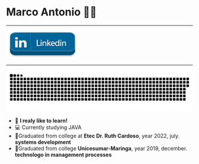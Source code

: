 

<!--
### Hi there 👋
**devMarcoAntonio/devMarcoAntonio** is a ✨ _special_ ✨ repository because its `README.md` (this file) appears on your GitHub profile.

Here are some ideas to get you started:

- 🔭 I’m currently working on ...
- 🌱 I’m currently learning ...
- 👯 I’m looking to collaborate on ...
- 🤔 I’m looking for help with ...
- 💬 Ask me about ...
- 📫 How to reach me: ...
- 😄 Pronouns: ...
- ⚡ Fun fact: ...
-->

# Marco Antonio :man_technologist:

___

[<img src="https://github.com/devMarcoAntonio/logos/blob/master/3d-tabbed-icons-Creative_Nerds/linkedin.png">](https://www.linkedin.com/in/marco-antonio-figueiredo-braz-11ba1131/)

___
![Snake animation](https://github.com/devMarcoAntonio/snake/blob/main/snake.svg)

- 📖 **I realy like to learn!**
- 💻 Currently studying JAVA
- 🏫Graduated from college at **Etec Dr. Ruth Cardoso**, year 2022, july. **systems development** 
- 🏫Graduated from college **Unicesumar-Maringa**, year 2019, december. **technologo in management processes**
